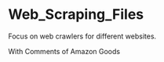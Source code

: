 # Web_Scraping_Files

Focus on web crawlers for different websites. 

With
Comments of Amazon Goods

